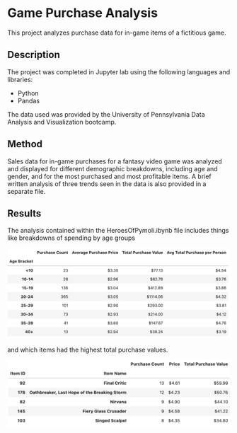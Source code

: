 # Game Purchase Analysis

This project analyzes purchase data for in-game items of a fictitious game.

## Description

The project was completed in Jupyter lab using the following languages and libraries:

* Python
* Pandas

The data used was provided by the University of Pennsylvania Data Analysis and Visualization bootcamp.

## Method

Sales data for in-game purchases for a fantasy video game was analyzed and displayed for different demographic breakdowns, including age and gender, and for the most purchased and most profitable items. A brief written analysis of three trends seen in the data is also provided in a separate file. 

## Results

The analysis contained within the HeroesOfPymoli.ibynb file includes things like breakdowns of spending by age groups

![Image](https://github.com/twolightsabovethesea/game-purchase-analysis/blob/main/images/purchases_by_age.png)

and which items had the highest total purchase values.

![Image](https://github.com/twolightsabovethesea/game-purchase-analysis/blob/main/images/highest_purchase_value.png)
